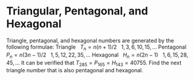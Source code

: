 # Triangular, Pentagonal, and Hexagonal

Triangle, pentagonal, and hexagonal numbers are generated by the following formulae:
Triangle
 
$T_n=n(n+1)/2$
 
$1, 3, 6, 10, 15, \dots$
Pentagonal
 
$P_n=n(3n - 1)/2$
 
$1, 5, 12, 22, 35, \dots$
Hexagonal
 
$H_n=n(2n - 1)$
 
$1, 6, 15, 28, 45, \dots$
It can be verified that $T_{285} = P_{165} = H_{143} = 40755$.
Find the next triangle number that is also pentagonal and hexagonal.